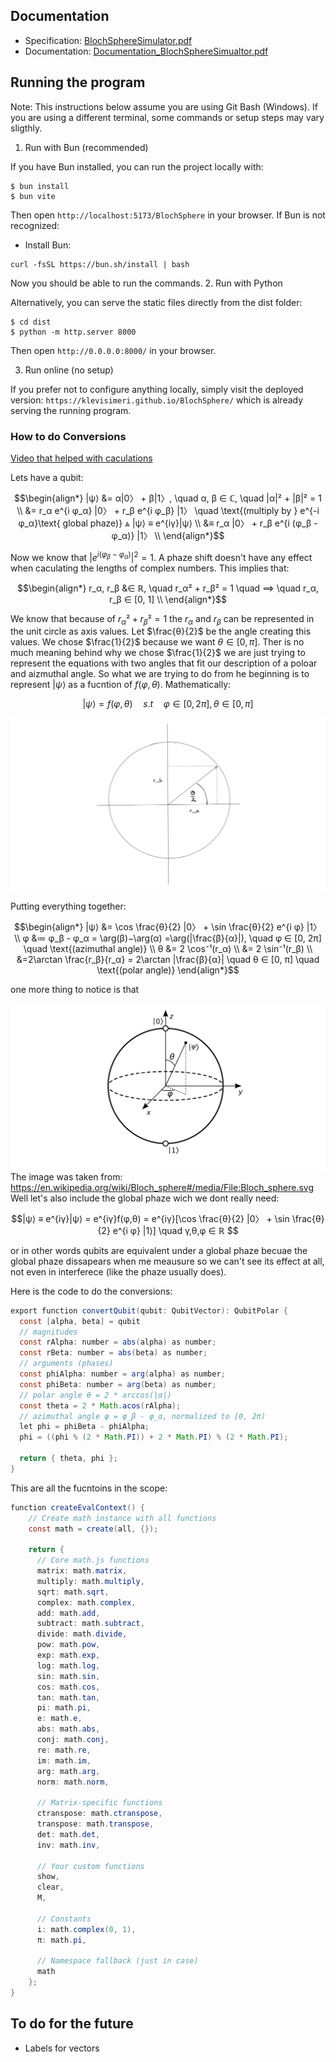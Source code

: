
## Documentation
- Specification: [BlochSphereSimulator.pdf](https://github.com/KlevisImeri/BlochSphere/blob/main/BlochSphereSimulator.pdf)
- Documentation: [Documentation_BlochSphereSimualtor.pdf](https://github.com/KlevisImeri/BlochSphere/blob/main/Documentation_BlochSphereSimulator.pdf)

## Running the program
Note: This instructions below assume you are using Git Bash (Windows). If you are using a different terminal, some commands or setup steps may vary sligthly.
1. Run with Bun (recommended)

If you have Bun installed, you can run the project locally with:
```
$ bun install
$ bun vite
```
Then open `http://localhost:5173/BlochSphere` in your browser.
If Bun is not recognized:
- Install Bun:
```
curl -fsSL https://bun.sh/install | bash
```
Now you should be able to run the commands.
2. Run with Python

Alternatively, you can serve the static files directly from the dist folder:
```
$ cd dist
$ python -m http.server 8000
```
Then open `http://0.0.0.0:8000/` in your browser.

3. Run online (no setup)

If you prefer not to configure anything locally, simply visit the deployed version: `https://klevisimeri.github.io/BlochSphere/` which is already serving the running program.



### How to do Conversions
[Video that helped with caculations](https://www.youtube.com/watch?v=a-dIl1Y1aTs)

Lets have a qubit:

$$\begin{align*}  
|ψ⟩ &= α|0〉 + β|1〉, \quad α, β ∈ ℂ, \quad |α|² + |β|² = 1 \\  
&= r_α e^{i φ_α} |0〉 + r_β e^{i φ_β} |1〉 \quad \text{(multiply by } e^{-i φ_α}\text{ global phaze)} ⩓ |ψ⟩ ≡ e^{iγ}|ψ⟩ \\  
&≡ r_α |0〉 + r_β e^{i (φ_β - φ_α)} |1〉 \\    
\end{align*}$$

Now we know that $|e^{i (φ_β - φ_α)}|^2=1$. A phaze shift doesn't have any effect when caculating the lengths of complex numbers. This implies that:

$$\begin{align*}
r_α, r_β &∈ ℝ,  \quad r_α² + r_β² = 1 \quad ⟹  \quad r_α, r_β ∈ [0, 1] \\  
\end{align*}$$

We know that because of $r_α² + r_β² = 1$ the $r_α$ and $r_β$ can be represented in the unit circle as axis values.
Let $\frac{θ}{2}$ be the angle creating this values. We chose $\frac{1}{2}$ because we want $θ ∈ [0, π]$.
Ther is no much meaning behind why we chose $\frac{1}{2}$ we are just trying to represent the equations with two angles that fit our description of a poloar and aizmuthal angle.
So what we are trying to do from he beginning is to represent $|ψ⟩$ as a fucntion of $f(φ,θ)$.
Mathematically:

$$ |ψ⟩ = f(φ,θ) \quad s.t \quad φ ∈ [0, 2π],  θ ∈ [0, π]  $$

![](assets/unit.png)


Putting everything together:

$$\begin{align*}
|ψ⟩ &= \cos \frac{θ}{2} |0〉 + \sin \frac{θ}{2} e^{i φ} |1〉 \\  
φ &≔ φ_β - φ_α = \arg(β)−\arg(α) =\arg(|\frac{β}{α}|),  \quad φ ∈ [0, 2π] \quad \text{(azimuthal angle)} \\  
θ &= 2 \cos⁻¹(r_α) \\  
&= 2 \sin⁻¹(r_β) \\
&=2\arctan \frac{r_β}{r_α} = 2\arctan |\frac{β}{α}| \quad θ ∈ [0, π] \quad \text{(polar angle)}
\end{align*}$$

one more thing to notice is that


![Bloch Sphere (source: Wikipedia)](assets/sphere.png)
The image was taken from: https://en.wikipedia.org/wiki/Bloch_sphere#/media/File:Bloch_sphere.svg
Well let's also include the global phaze wich we dont really need:

$$|ψ⟩ ≡ e^{iγ}|ψ⟩ = e^{iγ}f(φ,θ) = e^{iγ}[\cos \frac{θ}{2} |0〉 + \sin \frac{θ}{2} e^{i φ} |1⟩] \quad γ,θ,φ ∈ ℝ $$

or in other words qubits are equivalent under a global phaze becuae the global phaze dissapears when me meausure so we can't see its effect at all, not even in interferece (like the phaze usually does).

Here is the code to do the conversions:
```java
export function convertQubit(qubit: QubitVector): QubitPolar {
  const [alpha, beta] = qubit
  // magnitudes
  const rAlpha: number = abs(alpha) as number;
  const rBeta: number = abs(beta) as number;
  // arguments (phases)
  const phiAlpha: number = arg(alpha) as number;
  const phiBeta: number = arg(beta) as number;
  // polar angle θ = 2 * arccos(|α|)
  const theta = 2 * Math.acos(rAlpha);
  // azimuthal angle φ = φ_β - φ_α, normalized to [0, 2π)
  let phi = phiBeta - phiAlpha;
  phi = ((phi % (2 * Math.PI)) + 2 * Math.PI) % (2 * Math.PI);

  return { theta, phi };
}
```


This are all the fucntoins in the scope:
```java
function createEvalContext() {
    // Create math instance with all functions
    const math = create(all, {});

    return {
      // Core math.js functions
      matrix: math.matrix,
      multiply: math.multiply,
      sqrt: math.sqrt,
      complex: math.complex,
      add: math.add,
      subtract: math.subtract,
      divide: math.divide,
      pow: math.pow,
      exp: math.exp,
      log: math.log,
      sin: math.sin,
      cos: math.cos,
      tan: math.tan,
      pi: math.pi,
      e: math.e,
      abs: math.abs,
      conj: math.conj,
      re: math.re,
      im: math.im,
      arg: math.arg,
      norm: math.norm,
      
      // Matrix-specific functions
      ctranspose: math.ctranspose,
      transpose: math.transpose,
      det: math.det,
      inv: math.inv,
      
      // Your custom functions
      show,
      clear,
      M,
      
      // Constants
      i: math.complex(0, 1),
      π: math.pi,
      
      // Namespace fallback (just in case)
      math
    };
}

```
## To do for the future
- Labels for vectors 

